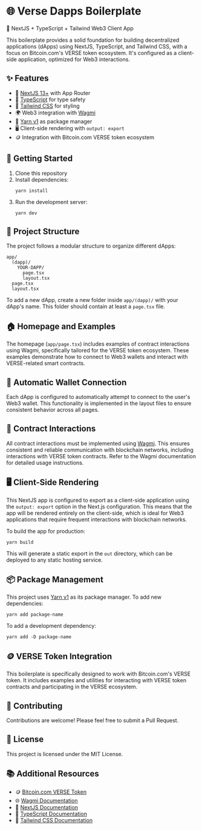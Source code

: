 # 🌐 Verse Dapps Boilerplate

📱 NextJS + TypeScript + Tailwind Web3 Client App

This boilerplate provides a solid foundation for building decentralized applications (dApps) using NextJS, TypeScript, and Tailwind CSS, with a focus on Bitcoin.com's VERSE token ecosystem. It's configured as a client-side application, optimized for Web3 interactions.

## ✨ Features

- 🚀 [NextJS 13+](https://nextjs.org/docs) with App Router
- 🦾 [TypeScript](https://www.typescriptlang.org/docs/) for type safety
- 🎨 [Tailwind CSS](https://tailwindcss.com/docs) for styling
- 🌍 Web3 integration with [Wagmi](https://wagmi.sh/)
- 🧶 [Yarn v1](https://classic.yarnpkg.com/en/docs) as package manager
- 🖥️ Client-side rendering with `output: export`
- 🪙 Integration with Bitcoin.com VERSE token ecosystem

## 🚀 Getting Started

1. Clone this repository
2. Install dependencies:
   ```
   yarn install
   ```
3. Run the development server:
   ```
   yarn dev
   ```

## 📁 Project Structure

The project follows a modular structure to organize different dApps:

```
app/
  (dapp)/
    YOUR-DAPP/
      page.tsx
      layout.tsx
  page.tsx
  layout.tsx
```

To add a new dApp, create a new folder inside `app/(dapp)/` with your dApp's name. This folder should contain at least a `page.tsx` file.

## 🏠 Homepage and Examples

The homepage (`app/page.tsx`) includes examples of contract interactions using Wagmi, specifically tailored for the VERSE token ecosystem. These examples demonstrate how to connect to Web3 wallets and interact with VERSE-related smart contracts.

## 🔌 Automatic Wallet Connection

Each dApp is configured to automatically attempt to connect to the user's Web3 wallet. This functionality is implemented in the layout files to ensure consistent behavior across all pages.

## 🤝 Contract Interactions

All contract interactions must be implemented using [Wagmi](https://wagmi.sh/). This ensures consistent and reliable communication with blockchain networks, including interactions with VERSE token contracts. Refer to the Wagmi documentation for detailed usage instructions.

## 🖥️ Client-Side Rendering

This NextJS app is configured to export as a client-side application using the `output: export` option in the Next.js configuration. This means that the app will be rendered entirely on the client-side, which is ideal for Web3 applications that require frequent interactions with blockchain networks.

To build the app for production:

```
yarn build
```

This will generate a static export in the `out` directory, which can be deployed to any static hosting service.

## 📦 Package Management

This project uses [Yarn v1](https://classic.yarnpkg.com/en/docs) as its package manager. To add new dependencies:

```
yarn add package-name
```

To add a development dependency:

```
yarn add -D package-name
```

## 🪙 VERSE Token Integration

This boilerplate is specifically designed to work with Bitcoin.com's VERSE token. It includes examples and utilities for interacting with VERSE token contracts and participating in the VERSE ecosystem.

## 🤝 Contributing

Contributions are welcome! Please feel free to submit a Pull Request.

## 📜 License

This project is licensed under the MIT License.

## 📚 Additional Resources

- 🪙 [Bitcoin.com VERSE Token](https://verse.bitcoin.com/)
- 🌐 [Wagmi Documentation](https://wagmi.sh/)
- 🚀 [NextJS Documentation](https://nextjs.org/docs)
- 🦾 [TypeScript Documentation](https://www.typescriptlang.org/docs/)
- 🎨 [Tailwind CSS Documentation](https://tailwindcss.com/docs)

